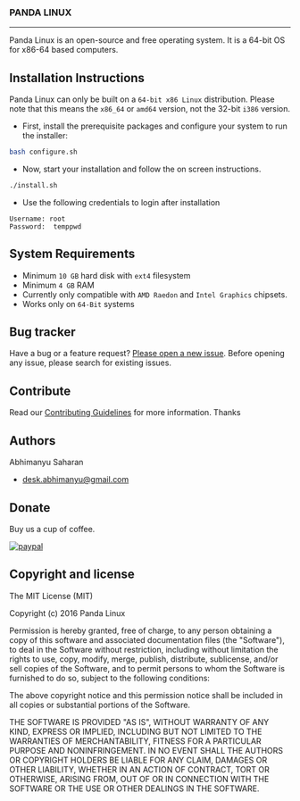 ### PANDA LINUX
---

Panda Linux is an open-source and free operating system. It is a 64-bit OS for x86-64 based computers.

## Installation Instructions

Panda Linux can only be built on a `64-bit x86 Linux` distribution. Please note that this means the `x86_64` or `amd64` version, not the 32-bit `i386` version.

- First, install the prerequisite packages and configure your system to run the installer:

```sh
bash configure.sh
```

- Now, start your installation and follow the on screen instructions.

```sh
./install.sh
```

- Use the following credentials to login after installation

```
Username: root
Password:  temppwd
```

## System Requirements

- Minimum `10 GB` hard disk with `ext4` filesystem
- Minimum `4 GB` RAM
- Currently only compatible with `AMD Raedon` and `Intel Graphics` chipsets.
- Works only on `64-Bit` systems

## Bug tracker

Have a bug or a feature request? [Please open a new issue](https://github.com/PandaLinux/pandaOS/issues/new). Before opening any issue, please search for existing issues.

## Contribute

Read our [Contributing Guidelines](Contributing.md) for more information. Thanks

## Authors

Abhimanyu Saharan
- [desk.abhimanyu@gmail.com](mailto:desk.abhimanyu@gmail.com)

## Donate

Buy us a cup of coffee.

[![paypal](https://www.paypalobjects.com/en_US/i/btn/btn_donateCC_LG.gif)](https://www.paypal.com/cgi-bin/webscr?cmd=_s-xclick&hosted_button_id=ZJDFMDKR9X6P8)

## Copyright and license

The MIT License (MIT)

Copyright (c) 2016 Panda Linux

Permission is hereby granted, free of charge, to any person obtaining a copy
of this software and associated documentation files (the "Software"), to deal
in the Software without restriction, including without limitation the rights
to use, copy, modify, merge, publish, distribute, sublicense, and/or sell
copies of the Software, and to permit persons to whom the Software is
furnished to do so, subject to the following conditions:

The above copyright notice and this permission notice shall be included in all
copies or substantial portions of the Software.

THE SOFTWARE IS PROVIDED "AS IS", WITHOUT WARRANTY OF ANY KIND, EXPRESS OR
IMPLIED, INCLUDING BUT NOT LIMITED TO THE WARRANTIES OF MERCHANTABILITY,
FITNESS FOR A PARTICULAR PURPOSE AND NONINFRINGEMENT. IN NO EVENT SHALL THE
AUTHORS OR COPYRIGHT HOLDERS BE LIABLE FOR ANY CLAIM, DAMAGES OR OTHER
LIABILITY, WHETHER IN AN ACTION OF CONTRACT, TORT OR OTHERWISE, ARISING FROM,
OUT OF OR IN CONNECTION WITH THE SOFTWARE OR THE USE OR OTHER DEALINGS IN THE
SOFTWARE.
